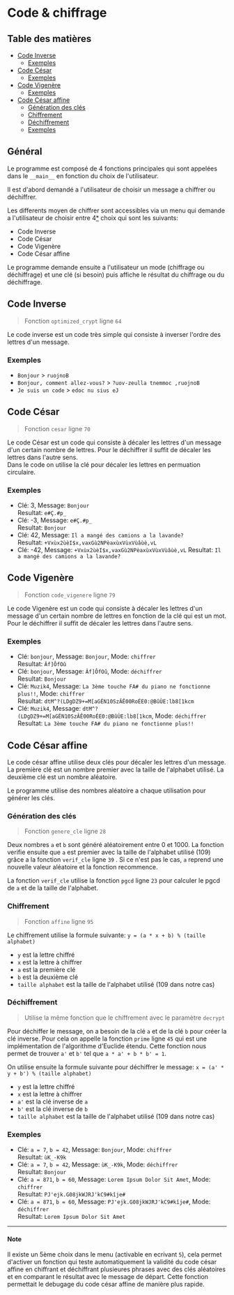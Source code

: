 # Code & chiffrage
## Table des matières
- [Code Inverse](#code-inverse)
    - [Exemples](#exemples) 
- [Code César](#code-césar)
    - [Exemples](#exemples-1)
- [Code Vigenère](#code-vigenère)
    - [Exemples](#exemples-2)   
- [Code César affine](#code-césar-affine)
    - [Génération des clés](#génération-des-clés)
    - [Chiffrement](#chiffrement)
    - [Déchiffrement](#déchiffrement)
    - [Exemples](#exemples-3)   

## Général
Le programme est composé de 4 fonctions principales qui sont appelées dans le `__main__` en fonction du choix de l'utilisateur.

Il est d'abord demandé a l'utilisateur de choisir un message a chiffrer ou déchiffrer.  

Les differents moyen de chiffrer sont accessibles via un menu qui demande a l'utilisateur de choisir entre 4[*](#note) choix qui sont les suivants:
- Code Inverse
- Code César
- Code Vigenère 
- Code César affine

Le programme demande ensuite a l'utilisateur un mode (chiffrage ou déchiffrage) et une clé (si besoin) puis affiche le résultat du chiffrage ou du déchiffrage.

## Code Inverse
> Fonction `optimized_crypt` ligne `64`

Le code inverse est un code très simple qui consiste à inverser l'ordre des lettres d'un message.
### Exemples
- `Bonjour` > `ruojnoB`
- `Bonjour, comment allez-vous?` > `?uov-zeulla tnemmoc ,ruojnoB`
- `Je suis un code` > `edoc nu sius eJ`

## Code César
> Fonction `cesar` ligne `70`

Le code César est un code qui consiste à décaler les lettres d'un message d'un certain nombre de lettres. Pour le déchiffrer il suffit de décaler les lettres dans l'autre sens.  
Dans le code on utilise la clé pour décaler les lettres en permuation circulaire.

### Exemples
- Clé: 3, Message: `Bonjour`  
Resultat: `e#Ç.#p_`
- Clé: -3, Message: `e#Ç.#p_`  
Resultat: `Bonjour`  
- Clé: 42, Message: `Il a mangé des camions a la lavande?`  
Resultat: `+Vxùx2ùèI$x,vaxGù2NPèaxùxVùxVùâùè,vL`
- Clé: -42, Message: `+Vxùx2ùèI$x,vaxGù2NPèaxùxVùxVùâùè,vL`
Resultat: `Il a mangé des camions a la lavande?`

## Code Vigenère
> Fonction `code_vigenere` ligne `79`

Le code Vigenère est un code qui consiste à décaler les lettres d'un message d'un certain nombre de lettres en fonction de la clé qui est un mot. Pour le déchiffrer il suffit de décaler les lettres dans l'autre sens.

### Exemples
- Clé: `bonjour`, Message: `Bonjour`, Mode: `chiffrer`  
Resultat: `Âf]ÔfOû`
- Clé: `bonjour`, Message: `Âf]ÔfOû`, Mode: `déchiffrer`  
Resultat: `Bonjour`
- Clé: `Muzik4`, Message: `La 3ème touche FA# du piano ne fonctionne plus!!`, Mode: `chiffrer`  
Resultat: `dtM^?(LDgDZ9+=M[aGÉN10SzÂÊ00RoÉE0:@BûÙE:lb8[1kcm`
- Clé: `Muzik4`, Message: `dtM^?(LDgDZ9+=M[aGÉN10SzÂÊ00RoÉE0:@BûÙE:lb8[1kcm`, Mode: `déchiffrer`  
Resultat: `La 3ème touche FA# du piano ne fonctionne plus!!`

## Code César affine
Le code césar affine utilise deux clés pour décaler les lettres d'un message. La première clé est un nombre premier avec la taille de l'alphabet utilisé. La deuxième clé est un nombre aléatoire.

Le programme utilise des nombres aléatoire a chaque utilisation pour générer les clés.

### Génération des clés
> Fonction `genere_cle` ligne `28`

Deux nombres `a` et `b` sont généré aléatoirement entre 0 et 1000.
La fonction verifie ensuite que `a` est premier avec la taille de l'alphabet utilisé (109) grâce a la fonction `verif_cle` ligne `39` . Si ce n'est pas le cas, `a` reprend une nouvelle valeur aléatoire et la fonction recommence.

La fonction `verif_cle` utilise la fonction `pgcd` ligne `23` pour calculer le pgcd de `a` et de la taille de l'alphabet.

### Chiffrement
> Fonction `affine` ligne `95`

Le chiffrement utilise la formule suivante: `y = (a * x + b) % (taille alphabet)`
- `y` est la lettre chiffré
- `x` est la lettre à chiffrer
- `a` est la première clé
- `b` est la deuxième clé
- `taille alphabet` est la taille de l'alphabet utilisé (109 dans notre cas)

### Déchiffrement
> Utilise la même fonction que le chiffrement avec le paramètre `decrypt`

Pour déchiffer le message, on a besoin de la clé `a` et de la clé `b` pour créer la clé inverse. Pour cela on appelle la fonction `prime` ligne `45` qui est une implémentation de l'algorithme d'Euclide étendu. Cette fonction nous permet de trouver `a'` et `b'` tel que `a * a' + b * b' = 1`.

On utilise ensuite la formule suivante pour déchiffrer le message: `x = (a' * y + b') % (taille alphabet)`
- `y` est la lettre chiffré
- `x` est la lettre à chiffrer
- `a'` est la clé inverse de `a`
- `b'` est la clé inverse de `b`
- `taille alphabet` est la taille de l'alphabet utilisé (109 dans notre cas)

### Exemples
- Clé: `a = 7`, `b = 42`, Message: `Bonjour`, Mode: `chiffrer`  
Resultat: `ùK_-K9k`
- Clé: `a = 7`, `b = 42`, Message: `ùK_-K9k`, Mode: `déchiffrer`  
Resultat: `Bonjour`
- Clé: `a = 871`, `b = 60`, Message: `Lorem Ipsum Dolor Sit Amet`, Mode: `chiffrer`  
Resultat: `PJ'ejk.G08jkWJRJ'kC9#kîje#`
- Clé: `a = 871`, `b = 60`, Message: `PJ'ejk.G08jkWJRJ'kC9#kîje#`, Mode: `déchiffrer`  
Resultat: `Lorem Ipsum Dolor Sit Amet`
---
#### Note
Il existe un 5ème choix dans le menu (activable en ecrivant `5`), cela permet d'activer un fonction qui teste automatiquement la validité du code césar affine en chiffrant et déchiffrant plusieures phrases avec des clés aléatoires et en comparant le résultat avec le message de départ.
Cette fonction permettait le debugage du code césar affine de manière plus rapide.
